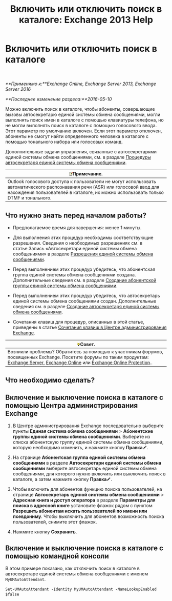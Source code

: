 ﻿---
title: 'Включить или отключить поиск в каталоге: Exchange 2013 Help'
TOCTitle: Включить или отключить поиск в каталоге
ms:assetid: c0768815-8578-4385-8d4c-7d1e40304cec
ms:mtpsurl: https://technet.microsoft.com/ru-ru/library/Ee423557(v=EXCHG.150)
ms:contentKeyID: 52059248
ms.date: 05/22/2018
mtps_version: v=EXCHG.150
ms.translationtype: MT
---

# Включить или отключить поиск в каталоге

 

_**Применимо к:**Exchange Online, Exchange Server 2013, Exchange Server 2016_

_**Последнее изменение раздела:**2016-05-10_

Можно включить поиск в каталоге, чтобы абоненты, совершающие вызовы автосекретарю единой системы обмена сообщениями, могли выполнять поиск имен в каталоге с помощью клавиатуры телефона, но не могли выполнять поиск в каталоге с помощью голосового ввода. Этот параметр по умолчанию включен. Если этот параметр отключен, абоненты не смогут найти определенного человека в каталоге с помощью тонального набора или голосовых команд.

Дополнительные задачи управления, связанные с автосекретарями единой системы обмена сообщениями, см. в разделе [Процедуры автосекретаря единой системы обмена сообщениями](um-auto-attendant-procedures-exchange-2013-help.md).

<table>
<thead>
<tr class="header">
<th><img src="images/JJ126620.note(EXCHG.150).gif" title="Примечание" alt="Примечание" />Примечание.</th>
</tr>
</thead>
<tbody>
<tr class="odd">
<td>Outlook голосового доступа к пользователи не могут использовать автоматического распознавания речи (ASR) или голосовой ввод для нахождения пользователей в каталоге, их можно использовать только DTMF и тонального.</td>
</tr>
</tbody>
</table>


## Что нужно знать перед началом работы?

  - Предполагаемое время для завершения: менее 1 минуты.

  - Для выполнения этих процедур необходимы соответствующие разрешения. Сведения о необходимых разрешениях см. в статье Запись «Автосекретари единой системы обмена сообщениями» в разделе [Разрешения единой системы обмена сообщениями](unified-messaging-permissions-exchange-2013-help.md).

  - Перед выполнением этих процедур убедитесь, что абонентская группа единой системы обмена сообщениями создана. Дополнительные сведения см. в разделе [Создание абонентской группы единой системы обмена сообщениями](create-a-um-dial-plan-exchange-2013-help.md).

  - Перед выполнением этих процедур убедитесь, что автосекретарь единой системы обмена сообщениями создан. Дополнительные сведения см. в разделе [Создание автосекретаря единой системы обмена сообщениями](create-a-um-auto-attendant-exchange-2013-help.md).

  - Сочетания клавиш для процедур, описанных в этой статье, приведены в статье [Сочетания клавиш в Центре администрирования Exchange](keyboard-shortcuts-in-the-exchange-admin-center-exchange-online-protection-help.md).

<table>
<thead>
<tr class="header">
<th><img src="images/Bb124558.tip(EXCHG.150).gif" title="Совет" alt="Совет" />Совет.</th>
</tr>
</thead>
<tbody>
<tr class="odd">
<td>Возникли проблемы? Обратитесь за помощью к участникам форумов, посвященных Exchange. Посетите форумы по таким продуктам: <a href="https://go.microsoft.com/fwlink/p/?linkid=60612">Exchange Server</a>, <a href="https://go.microsoft.com/fwlink/p/?linkid=267542">Exchange Online</a> или <a href="https://go.microsoft.com/fwlink/p/?linkid=285351">Exchange Online Protection</a>..</td>
</tr>
</tbody>
</table>


## Что необходимо сделать?

## Включение и выключение поиска в каталоге с помощью Центра администрирования Exchange

1.  В Центре администрирования Exchange последовательно выберите пункты **Единая система обмена сообщениями** \> **Абонентские группы единой системы обмена сообщениями**. Выберите из списка абонентскую группу единой системы обмена сообщениями, которую необходимо изменить, и нажмите кнопку **Правка**![Значок редактирования](images/Bb124582.6f53ccb2-1f13-4c02-bea0-30690e6ea71d(EXCHG.150).gif "Значок редактирования").

2.  На странице **Абонентская группа единой системы обмена сообщениями** в разделе **Автосекретари единой системы обмена сообщениями** выберите автосекретарь единой системы обмена сообщениями, для которого нужно включить или выключить поиск в каталоге, а затем нажмите кнопку **Правка**![Значок редактирования](images/Bb124582.6f53ccb2-1f13-4c02-bea0-30690e6ea71d(EXCHG.150).gif "Значок редактирования").

3.  Чтобы включить для абонентов функцию поиска пользователей, на странице **Автосекретарь единой системы обмена сообщениями** \> **Адресная книга и доступ оператора** в разделе **Параметры для поиска в адресной книге** установите флажок рядом с пунктом **Разрешить абонентам искать пользователей по имени или псевдониму**. Чтобы выключить для абонентов возможность поиска пользователей, снимите этот флажок.

4.  Нажмите кнопку **Сохранить**.

## Включение и выключение поиска в каталоге с помощью командной консоли

В этом примере показано, как отключить поиск в каталоге в автосекретаре единой системы обмена сообщениями с именем `MyUMAutoAttendant`.

    Set-UMAutoAttendant -Identity MyUMAutoAttendant -NameLookupEnabled $false

